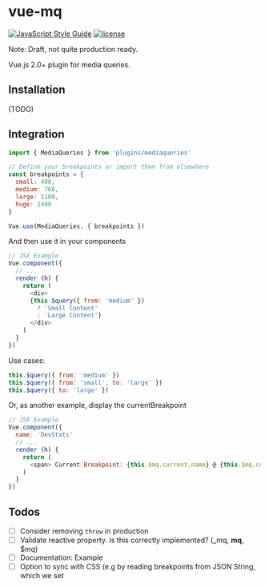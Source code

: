 # vue-mq
[![JavaScript Style Guide](https://img.shields.io/badge/code_style-standard-brightgreen.svg)](https://standardjs.com) [![license](https://img.shields.io/badge/license-MIT-red.svg)](https://choosealicense.com/licenses/mit/)


Note: Draft, not quite production ready.

Vue.js 2.0+ plugin for media queries.


## Installation

(TODO)

## Integration

```javascript
import { MediaQueries } from 'plugins/mediaqueries'

// Define your breakpoints or import them from elsewhere
const breakpoints = {
  small: 400,
  medium: 768,
  large: 1100,
  huge: 1400
}

Vue.use(MediaQueries, { breakpoints })

```

And then use it in your components
```javascript
// JSX Example
Vue.component({
  // ...
  render (h) {
    return (
      <div>
      {this.$query({ from: 'medium' })
        ? 'Small Content'
        : 'Large Content'}
      </div>
    )
  }
})
```

Use cases:
```javascript
this.$query({ from: 'medium' })
this.$query({ from: 'small', to: 'large' })
this.$query({ to: 'large' })
```

Or, as another example, display the currentBreakpoint
```javascript
// JSX Example
Vue.component({
  name: 'DevStats'
  // ...
  render (h) {
    return (
      <span> Current Breakpoint: {this.$mq.current.name} @ {this.$mq.current.value}px </span>
    )
  }
})
```

## Todos
- [ ] Consider removing `throw` in production
- [ ] Validate reactive property. Is this correctly implemented? (_mq, __mq__, $mq)
- [ ] Documentation: Example
- [ ] Option to sync with CSS (e.g by reading breakpoints from JSON String, which we set <title>'s font-size property)
- [ ] Implement alternative way to pass in breakpoints
- [ ] Tests
- [ ] Npm Compat

## Browser Support
IE9+ ([See clientWidth](https://tylercipriani.com/blog/2014/07/12/crossbrowser-javascript-scrollbar-detection/))

## License
[MIT](LICENSE)
